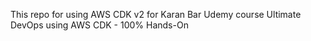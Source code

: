 This repo for using AWS CDK v2 for Karan Bar Udemy course  Ultimate DevOps using AWS CDK - 100% Hands-On
